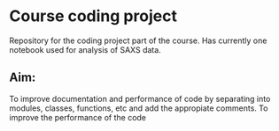 # Course coding project
Repository for the coding project part of the course. 
Has currently one notebook used for analysis of SAXS data. 
## Aim:
To improve documentation and performance of code by separating into modules, classes, functions, etc and add the appropiate comments. 
To improve the performance of the code 
